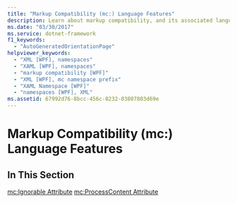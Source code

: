 ```yaml
---
title: "Markup Compatibility (mc:) Language Features"
description: Learn about markup compatibility, and its associated language features and capabilities in Windows Presentation Foundation (WPF).
ms.date: "03/30/2017"
ms.service: dotnet-framework
f1_keywords: 
  - "AutoGeneratedOrientationPage"
helpviewer_keywords: 
  - "XML [WPF], namespaces"
  - "XAML [WPF], namespaces"
  - "markup compatibility [WPF]"
  - "XML [WPF], mc namespace prefix"
  - "XAML Namespace [WPF]"
  - "namespaces [WPF], XML"
ms.assetid: 67992d76-8bcc-456c-8232-03807803d69e
---
```

# Markup Compatibility (mc:) Language Features

## In This Section

[mc:Ignorable Attribute](mc-ignorable-attribute.md)
  [mc:ProcessContent Attribute](mc-processcontent-attribute.md)
